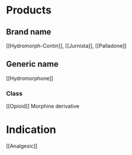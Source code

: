 # Products

## Brand name
[[Hydromorph-Contin]], [[Jurnista]], [[Palladone]]

## Generic name
[[Hydromorphone]]

### Class
[[Opioid]]
Morphine derivative

# Indication
[[Analgesic]]

